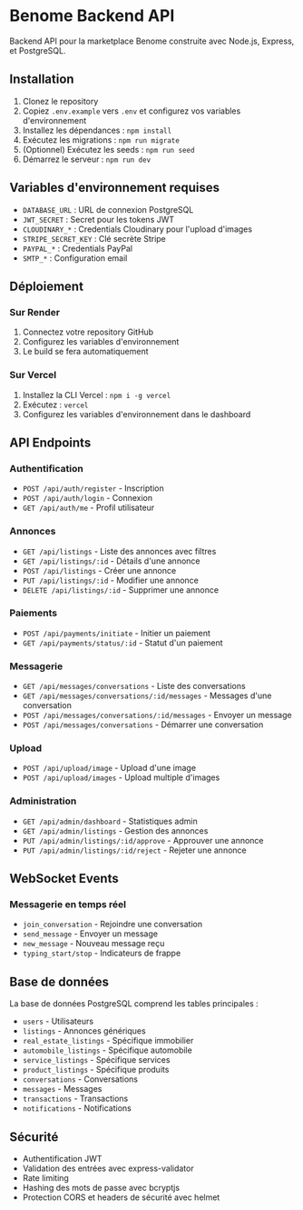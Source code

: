 
# Benome Backend API

Backend API pour la marketplace Benome construite avec Node.js, Express, et PostgreSQL.

## Installation

1. Clonez le repository
2. Copiez `.env.example` vers `.env` et configurez vos variables d'environnement
3. Installez les dépendances : `npm install`
4. Exécutez les migrations : `npm run migrate`
5. (Optionnel) Exécutez les seeds : `npm run seed`
6. Démarrez le serveur : `npm run dev`

## Variables d'environnement requises

- `DATABASE_URL` : URL de connexion PostgreSQL
- `JWT_SECRET` : Secret pour les tokens JWT
- `CLOUDINARY_*` : Credentials Cloudinary pour l'upload d'images
- `STRIPE_SECRET_KEY` : Clé secrète Stripe
- `PAYPAL_*` : Credentials PayPal
- `SMTP_*` : Configuration email

## Déploiement

### Sur Render

1. Connectez votre repository GitHub
2. Configurez les variables d'environnement
3. Le build se fera automatiquement

### Sur Vercel

1. Installez la CLI Vercel : `npm i -g vercel`
2. Exécutez : `vercel`
3. Configurez les variables d'environnement dans le dashboard

## API Endpoints

### Authentification
- `POST /api/auth/register` - Inscription
- `POST /api/auth/login` - Connexion
- `GET /api/auth/me` - Profil utilisateur

### Annonces
- `GET /api/listings` - Liste des annonces avec filtres
- `GET /api/listings/:id` - Détails d'une annonce
- `POST /api/listings` - Créer une annonce
- `PUT /api/listings/:id` - Modifier une annonce
- `DELETE /api/listings/:id` - Supprimer une annonce

### Paiements
- `POST /api/payments/initiate` - Initier un paiement
- `GET /api/payments/status/:id` - Statut d'un paiement

### Messagerie
- `GET /api/messages/conversations` - Liste des conversations
- `GET /api/messages/conversations/:id/messages` - Messages d'une conversation
- `POST /api/messages/conversations/:id/messages` - Envoyer un message
- `POST /api/messages/conversations` - Démarrer une conversation

### Upload
- `POST /api/upload/image` - Upload d'une image
- `POST /api/upload/images` - Upload multiple d'images

### Administration
- `GET /api/admin/dashboard` - Statistiques admin
- `GET /api/admin/listings` - Gestion des annonces
- `PUT /api/admin/listings/:id/approve` - Approuver une annonce
- `PUT /api/admin/listings/:id/reject` - Rejeter une annonce

## WebSocket Events

### Messagerie en temps réel
- `join_conversation` - Rejoindre une conversation
- `send_message` - Envoyer un message
- `new_message` - Nouveau message reçu
- `typing_start/stop` - Indicateurs de frappe

## Base de données

La base de données PostgreSQL comprend les tables principales :
- `users` - Utilisateurs
- `listings` - Annonces génériques
- `real_estate_listings` - Spécifique immobilier
- `automobile_listings` - Spécifique automobile
- `service_listings` - Spécifique services
- `product_listings` - Spécifique produits
- `conversations` - Conversations
- `messages` - Messages
- `transactions` - Transactions
- `notifications` - Notifications

## Sécurité

- Authentification JWT
- Validation des entrées avec express-validator
- Rate limiting
- Hashing des mots de passe avec bcryptjs
- Protection CORS et headers de sécurité avec helmet
